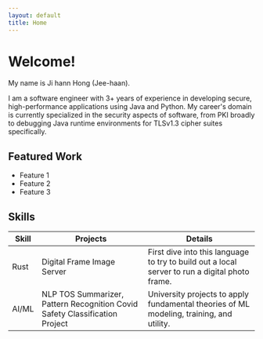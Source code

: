 ```yaml
---
layout: default
title: Home
---
```


# Welcome!

My name is Ji hann Hong (Jee-haan).

I am a software engineer with 3+ years of experience in developing secure, high-performance applications using Java and Python. My career's domain is currently specialized in the security aspects of software, from PKI broadly to debugging Java runtime environments for TLSv1.3 cipher suites specifically.

## Featured Work

- Feature 1
- Feature 2
- Feature 3

## Skills

| Skill | Projects | Details |
| --- | --- | --- |
| Rust | Digital Frame Image Server | First dive into this language to try to build out a local server to run a digital photo frame. |
| AI/ML | NLP TOS Summarizer, Pattern Recognition Covid Safety Classification Project  | University projects to apply fundamental theories of ML modeling, training, and utility. |


